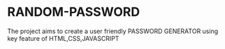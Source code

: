 # RANDOM-PASSWORD
The project aims to create a user friendly PASSWORD GENERATOR using key feature of HTML,CSS,JAVASCRIPT
